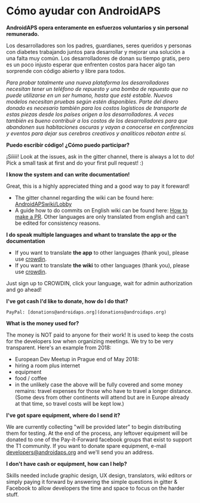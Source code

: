 # Cómo ayudar con AndroidAPS

**AndroidAPS opera enteramente en esfuerzos voluntarios y sin personal remunerado.**

Los desarrolladores son los padres, guardianes, seres queridos y personas con diabetes trabajando juntos para desarrollar y mejorar una solución a una falta muy común. Los desarrolladores de donan su tiempo gratis, pero es un poco injusto esperar que enfrenten costos para hacer algo tan sorprende con código abierto y libre para todos.

*Para probar totalmente una nueva plataforma los desarrolladores necesitan tener un teléfono de repuesto y una bomba de repuesto que no puede utilizarse en un ser humano, hasta que esté estable. Nuevos modelos necesitan pruebas según estén disponibles. Parte del dinero donado es necesario también para los costos logísticos de transporte de estas piezas desde los países origen a los desarrolladores. A veces también es bueno contribuir a los costos de los desarrolladores para que abandonen sus habitaciones oscuras y vayan a conocerse en conferencias y eventos para dejar sus cerebros creativos y analíticos rebotan entre sí.*

**Puedo escribir código! ¿Cómo puedo participar?**

¡Síiiii! Look at the issues, ask in the gitter channel, there is always a lot to do! Pick a small task at first and do your first pull request! :)

**I know the system and can write documentation!**

Great, this is a highly appreciated thing and a good way to pay it foreward!

* The gitter channel regarding the wiki can be found here: [AndroidAPSwiki/Lobby](https://gitter.im/AndroidAPSwiki/Lobby) 
* A guide how to do commits on English wiki can be found here: [How to make a PR](../make-a-PR.md). Other languages are only translated from english and can't be edited for consistency reasons.

**I do speak multiple languages and whant to translate the app or the documentation**

* If you want to translate **the app** to other languages (thank you), please use [crowdin](https://translations.androidaps.org).
* If you want to translate **the wiki** to other languages (thank you), please use [crowdin](https://wikitranslations.androidaps.org). 

Just sign up to CROWDIN, click your language, wait for admin authorization and go ahead!

**I've got cash I'd like to donate, how do I do that?**

    PayPal: [donations@androidaps.org](donations@androidaps.org)  
    

**What is the money used for?**

The money is NOT paid to anyone for their work! It is used to keep the costs for the developers low when organizing meetings. We try to be very transparent. Here's an example from 2018:

* European Dev Meetup in Prague end of May 2018:
* hiring a room plus internet
* equipment
* food / coffee
* in the unlikely case the above will be fully covered and some money remains: travel expenses for those who have to travel a longer distance. (Some devs from other continents will attend but are in Europe already at that time, so travel costs will be kept low.)

**I've got spare equipment, where do I send it?**

We are currently collecting "will be provided later" to begin distributing them for testing. At the end of the process, any leftover equipment will be donated to one of the Pay-it-Forward facebook groups that exist to support the T1 community. If you want to donate spare equipment, e-mail developers@androidaps.org and we'll send you an address.

**I don't have cash or equipment, how can I help?**

Skills needed include graphic design, UX design, translators, wiki editors or simply paying it forward by answering the simple questions in gitter & Facebook to allow developers the time and space to focus on the harder stuff.